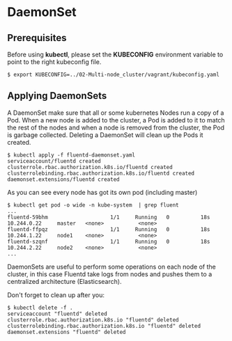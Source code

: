 # DaemonSet

## Prerequisites

Before using **kubectl**, please set the **KUBECONFIG** environment variable to point to the right kubeconfig file.

```console
$ export KUBECONFIG=../02-Multi-node_cluster/vagrant/kubeconfig.yaml
```

## Applying DaemonSets

A DaemonSet make sure that all or some kubernetes Nodes run a copy of a Pod. When a new node is added to the cluster, a Pod is added to it to match the rest of the nodes and when a node is removed from the cluster, the Pod is garbage collected. Deleting a DaemonSet will clean up the Pods it created.

```console
$ kubectl apply -f fluentd-daemonset.yaml
serviceaccount/fluentd created
clusterrole.rbac.authorization.k8s.io/fluentd created
clusterrolebinding.rbac.authorization.k8s.io/fluentd created
daemonset.extensions/fluentd created
```

As you can see every node has got its own pod (including master)


```console
$ kubectl get pod -o wide -n kube-system  | grep fluent
...
fluentd-59bhm                    1/1     Running   0          18s   10.244.0.22     master   <none>           <none>
fluentd-ffpqz                    1/1     Running   0          18s   10.244.1.22     node1    <none>           <none>
fluentd-szqnf                    1/1     Running   0          18s   10.244.2.22     node2    <none>           <none>
...
```

DaemonSets are useful to perform some operations on each node of the cluster, in this case Fluentd take logs from nodes and pushes them to a centralized architecture (Elasticsearch).

Don't forget to clean up after you:

```console
$ kubectl delete -f .
serviceaccount "fluentd" deleted
clusterrole.rbac.authorization.k8s.io "fluentd" deleted
clusterrolebinding.rbac.authorization.k8s.io "fluentd" deleted
daemonset.extensions "fluentd" deleted
```